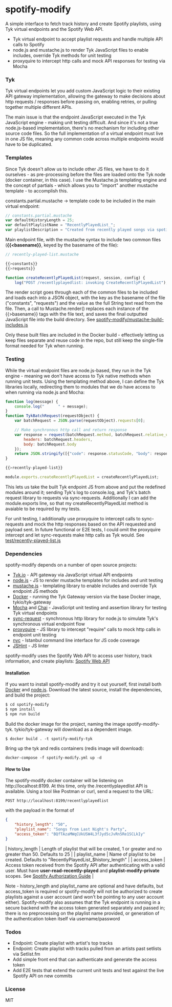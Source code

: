 # spotify-modify

A simple interface to fetch track history and create Spotify playlists, using Tyk virtual endpoints and the Spotify Web API.
- Tyk virtual endpoint to accept playlist requests and handle multiple API calls to Spotify
- node.js and mustache.js to render Tyk JavaScript files to enable includes, override Tyk methods for unit testing
- proxyquire to intercept http calls and mock API responses for testing via Mocha

### Tyk
Tyk virtual endpoints let you add custom JavaScript logic to their existing API gateway implementation, allowing the gateway to make decisions about http requests / responses before passing on, enabling retries, or pulling together multiple different APIs.

The main issue is that the endpoint JavaScript executed in the Tyk JavaScript engine - making unit testing difficult. And since it's not a true node.js-based implementation, there's no mechanism for including other source code files. So the full implementation of a virtual endpoint must live in one JS file, meaning any common code across multiple endpoints would have to be duplicated.

### Templates
Since Tyk doesn't allow us to include other JS files, we have to do it ourselves - as pre-processing before the files are loaded onto the Tyk node (docker container, in this case). I use the Mustache.js templating engine and the concept of partials - which allows you to "import" another mustache template - to accomplish this.

constants.partial.mustache -> template code to be included in the main virtual endpoint:
```js
// constants.partial.mustache
var defaultHistoryLength = 25;
var defaultPlaylistName = "RecentlyPlayedList_";
var playlistDescription = "Created from recently played songs via spotify-modify";
```

Main endpoint file, with the mustache syntax to include two common files (**{{<basename}}**, keyed by the basename of the file):
```js
// recently-played-list.mustache

{{>constants}}
{{>requests}}

function createRecentlyPlayedList(request, session, config) {
	log("POST /recentlyplayedlist: invoking CreateRecentlyPlayedList");
```

The render script goes through each of the common files to be included and loads each into a JSON object, with the key as the basename of the file ("constants", "requests") and the value as the full String text read from the file. Then, a call to Mustache.render() replaces each instance of the {{>basename}} tags with the file text, and saves the final outputted JavaScript file into the build directory.
See [spotify-modify/mustache-build-includes.js](https://github.com/aawkall/spotify-modify/blob/master/mustache-build-includes.js)

Only these built files are included in the Docker build - effectively letting us keep files separate and reuse code in the repo, but still keep the single-file format needed for Tyk when running.

### Testing
While the virtual endpoint files are node.js-based, they run in the Tyk engine - meaning we don't have access to Tyk native methods when running unit tests. Using the templating method above, I can define the Tyk libraries locally, redirecting them to modules that we do have access to when running via node.js and Mocha:
```js
function log(message) {
	console.log("      " + message);
}
function TykBatchRequest(requestObject) {
	var batchRequest = JSON.parse(requestObject).requests[0];

	// Make synchronous http call and return response
	var response = request(batchRequest.method, batchRequest.relative_url, {
		headers: batchRequest.headers,
		body: batchRequest.body
	});
	return JSON.stringify([{"code": response.statusCode, "body": response.body.toString("utf8")}]);
}

{{>recently-played-list}}

module.exports.createRecentlyPlayedList = createRecentlyPlayedList;
```
This lets us take the built Tyk endpoint JS from above and put the redefined modules around it; sending Tyk's log to console.log, and Tyk's batch request library to requests via sync-requests. Additionally I can add the module.exports line, so that my createRecentlyPlayedList method is avaiable to be required by my tests.

For unit testing, I additionally use proxyquire to intercept calls to sync-requests and mock the http responses based on the API requested and payload sent. In future functional or E2E tests, I could omit the proxyquire intercept and let sync-requests make http calls as Tyk would.
See [test/recently-played-list.js](https://github.com/aawkall/spotify-modify/blob/master/test/recently-played-list.js)


### Dependencies
spotify-modify depends on a number of open source projects:
- [Tyk.io](https://tyk.io/) - API gateway via JavaScript virtual API endpoints
- [node.js](https://nodejs.org/) - JS to render mustache templates for includes and unit testing
- [mustache.js](https://github.com/janl/mustache.js/) - templating library to enable includes and override Tyk endpoint JS methods
- [Docker](https://www.docker.com) - running the Tyk Gateway version via the base Docker image, tykio/tyk-gateway
- [Mocha](https://mochajs.org/) and [Chai](http://www.chaijs.com/) - JavaScript unit testing and assertion library for testing Tyk virtual endpoints
- [sync-request](https://www.npmjs.com/package/sync-request) - synchronous http library for node.js to simulate Tyk's synchronous virtual endpoint flow
- [proxyquire](https://github.com/thlorenz/proxyquire) - JS library to intercept "require" calls to mock http calls in endpoint unit testing
- [nyc](https://github.com/istanbuljs/nyc) - Istanbul command line interface for JS code coverage
- [JSHint](http://jshint.com/) - JS linter

spotify-modify uses the Spotify Web API to access user history, track information, and create playlists:
[Spotify Web API](https://developer.spotify.com/web-api/)

#### Installation
If you want to install spotify-modify and try it out yourself, first install both [Docker](https://store.docker.com/search?offering=community&type=edition) and [node.js](https://nodejs.org/en/download/).
Download the latest source, install the dependencies, and build the project:
```sh
$ cd spotify-modify
$ npm install
$ npm run build
```
Build the docker image for the project, naming the image spotify-modify-tyk. tykio/tyk-gateway will download as a dependent image.
```
$ docker build . -t spotify-modify-tyk
```
Bring up the tyk and redis containers (redis image will download):
```
docker-compose -f spotify-modify.yml up -d
```
#### How to Use
The spotify-modify docker container will be listening on http://localhost:8199. At this time, only the /recentlyplayedlist API is available. Using a tool like Postman or curl, send a request to the URL:
```
POST http://localhost:8199/recentlyplayedlist
```
with the payload in the format of
```json
{
    "history_length": "50",
    "playlist_name": "Songs from Last Night's Party",
    "access_token": "BQfTAzaMWqCUkUSW4L3fJyd5cJvRn5Re1SCLkIy"
}
```
| history_length | Length of playlist that will be created, 1 or greater and no greater than 50. Defaults to 25  |
| playlist_name | Name of playlist to be created. Defaults to "RecentlyPlayedList_$history_length" |
| access_token | Access token received from the Spotify API after authenticating with a valid user. Must have **user-read-recently-played** and **playlist-modify-private** scopes. See [Spotify Authorization Guide](https://beta.developer.spotify.com/documentation/general/guides/authorization-guide/) |

Note - history_length and playlist_name are optional and have defaults, but access_token is required or spotify-modify will not be authorized to create playlists against a user account (and won't be pointing to any user account either).
Spotify-modify also assumes that the Tyk endpoint is running in a secure backend with the access token generated separately and passed in; there is no preprocessing on the playlist name provided, or generation of the authentication token itself via username/password

### Todos
 - Endpoint: Create playlist with artist's top tracks
 - Endpoint: Create playlist with tracks pulled from an artists past setlists via Setlist.fm
 - Add simple front end that can authenticate and generate the access token
 - Add E2E tests that extend the current unit tests and test against the live Spotify API on new commits

### License
MIT

